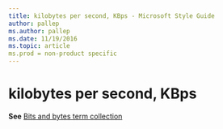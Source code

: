 ```yaml
---
title: kilobytes per second, KBps - Microsoft Style Guide
author: pallep
ms.author: pallep
ms.date: 11/19/2016
ms.topic: article
ms.prod = non-product specific
---
```


# kilobytes per second, KBps

**See** [Bits and bytes term collection](/style-guide/a-z-word-list-term-collections/term-collections/bits-bytes-terms)
